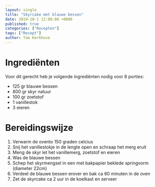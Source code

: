 ```yaml
---
layout: single
title: "Skyrcake met blauwe bessen"
date: 2019-10-1 12:00:00 +0000
published: true
categories: ["Recepten"]
tags: ["Recept"]
author: Tom Kerkhove
---
```


# Ingrediënten
Voor dit gerecht heb je volgende ingrediënten nodig voor 8 porties:

- 125 gr blauwe bessen
- 800 gr skyr natuur
- 100 gr zoetstof
- 1 vanillestok
- 3 eieren

# Bereidingswijze

1. Verwarm de ovento 150 graden celcius
2. Snij het vanillestokje in de lengte open en schraap het merg eruit
3. Meng de skyr let het vanillemerg, zoetstof en eieren
4. Was de blauwe bessen
5. Schep het skyrmengsel in een met bakpapier beklede springvorm (diameter 22cm)
6. Verdeel de blauwe bessen erover en bak ca 60 minuten in de oven
7. Zet de skyrcake ca 2 uur in de koelkast en serveer
